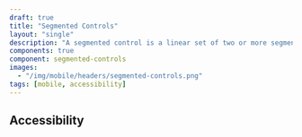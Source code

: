 ```yaml
---
draft: true
title: "Segmented Controls"
layout: "single"
description: "A segmented control is a linear set of two or more segments, each of which functions as a button."
components: true
component: segmented-controls
images:
  - "/img/mobile/headers/segmented-controls.png"
tags: [mobile, accessibility]
---
```


## Accessibility
